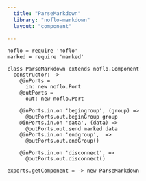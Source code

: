 ```yaml
---
  title: "ParseMarkdown"
  library: "noflo-markdown"
  layout: "component"

---
```


    noflo = require 'noflo'
    marked = require 'marked'
    
    class ParseMarkdown extends noflo.Component
      constructor: ->
        @inPorts =
          in: new noflo.Port
        @outPorts =
          out: new noflo.Port
    
        @inPorts.in.on 'begingroup', (group) =>
          @outPorts.out.beginGroup group
        @inPorts.in.on 'data', (data) =>
          @outPorts.out.send marked data
        @inPorts.in.on 'endgroup',  =>
          @outPorts.out.endGroup()
    
        @inPorts.in.on 'disconnect', =>
          @outPorts.out.disconnect()
    
    exports.getComponent = -> new ParseMarkdown
    
